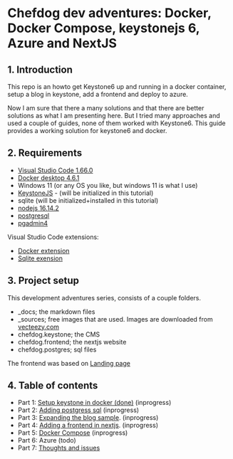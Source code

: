 # Chefdog dev adventures: Docker, Docker Compose, keystonejs 6, Azure and NextJS

## 1. Introduction

This repo is an howto get Keystone6 up and running in a docker container, setup a blog in keystone, add a frontend
and deploy to azure.

Now I am sure that there a many solutions and that there are better solutions as what I am presenting here. But I tried many approaches and used a couple of guides, none of them worked with Keystone6. This guide provides a working solution for keystone6 and docker. 

## 2. Requirements

- [Visual Studio Code 1.66.0](https://code.visualstudio.com/download)
- [Docker desktop 4.6.1](https://www.docker.com/get-started/)
- Windows 11 (or any OS you like, but windows 11 is what I use)
- [KeystoneJS](https://keystonejs.com/docs) -  (will be initialized in this tutorial)
- sqlite (will be initialized+installed in this tutorial)
- [nodejs 16.14.2](https://nodejs.org/en/)
- [postgresql](https://www.enterprisedb.com/downloads/postgres-postgresql-downloads)
- [pgadmin4](https://www.pgadmin.org/)

Visual Studio Code extensions:

- [Docker extension](https://marketplace.visualstudio.com/items?itemName=ms-azuretools.vscode-docker)
- [Sqlite exension](https://marketplace.visualstudio.com/items?itemName=alexcvzz.vscode-sqlite)

## 3. Project setup

This development adventures series, consists of a couple folders.
- _docs; the markdown files
- _sources; free images that are used. Images are downloaded from [vecteezy.com](https://www.vecteezy.com)
- chefdog.keystone; the CMS
- chefdog.frontend; the nextjs website
- chefdog.postgres; sql files

The frontend was based on [Landing page](https://www.tailwindtoolbox.com/templates/landing-page-demo.php)

## 4. Table of contents

- Part 1: [Setup keystone in docker (done)](/_docs/keystone6-part1.md) (inprogress)
- Part 2: [Adding postgress sql](/_docs/keystone6-part2.md) (inprogress)
- Part 3: [Expanding the blog sample](/_docs/keystone6-part3.md). (inprogress)
- Part 4: [Adding a frontend in nextjs](/_docs/keystone6-part4.md). (inprogress)
- Part 5: [Docker Compose](/_docs/keystone6-part5.md) (inprogress)
- Part 6: Azure (todo)
- Part 7: [Thoughts and issues](/_docs/keystone6-part7.md) 

